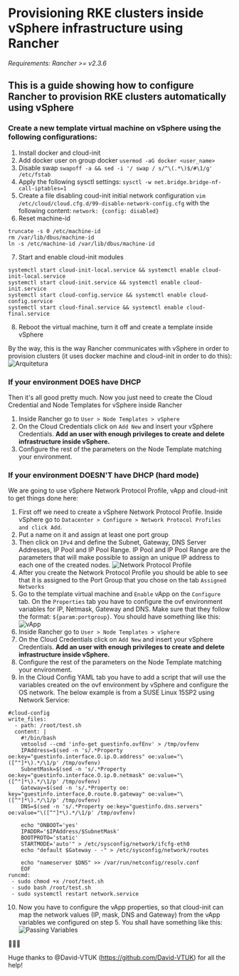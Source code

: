 # Provisioning RKE clusters inside vSphere infrastructure using Rancher
*Requirements: Rancher >= v2.3.6*

## This is a guide showing how to configure Rancher to provision RKE clusters automatically using vSphere 

### Create a new template virtual machine on vSphere using the following configurations:
1. Install docker and cloud-init 
2. Add docker user on group docker
`usermod -aG docker <user_name>`
3. Disable swap
`swapoff -a
&& sed -i '/ swap / s/^\(.*\)$/#\1/g' /etc/fstab`
4. Apply the following sysctl settings:
`sysctl -w net.bridge.bridge-nf-call-iptables=1`
5. Create a file disabling coud-init initial network configuration
`vim /etc/cloud/cloud.cfg.d/99-disable-network-config.cfg`
  with the following content:
`network: {config: disabled}`
6. Reset machine-id
```
truncate -s 0 /etc/machine-id
rm /var/lib/dbus/machine-id
ln -s /etc/machine-id /var/lib/dbus/machine-id
```
7. Start and enable cloud-init modules
```
systemctl start cloud-init-local.service && systemctl enable cloud-init-local.service
systemctl start cloud-init.service && systemctl enable cloud-init.service
systemctl start cloud-config.service && systemctl enable cloud-config.service
systemctl start cloud-final.service && systemctl enable cloud-final.service
```
8. Reboot the virtual machine, turn it off and create a template inside vSphere


By the way, this is the way Rancher communicates with vSphere in order to provision clusters (it uses docker machine and cloud-init in order to do this):  
![Arquitetura](https://i.imgur.com/5yYbRvX.png)


### If your environment DOES have DHCP
Then it's all good pretty much. Now you just need to create the Cloud Credential and Node Templates for vSphere inside Rancher

1. Inside Rancher go to `User > Node Templates > vSphere`
2. On the Cloud Credentials click on `Add New` and insert your vSphere Credentials. **Add an user with enough privileges to create and delete infrastructure inside vSphere.**
3. Configure the rest of the parameters on the Node Template matching your environment.

### If your environment DOESN'T have DHCP (hard mode)
We are going to use vSphere Network Protocol Profile, vApp and cloud-init to get things done here:

1. First off we need to create a vSphere Network Protocol Profile. Inside vSphere go to `Datacenter > Configure > Network Protocol Profiles and click Add`.
2. Put a name on it and assign at least one port group
3. Then click on `IPv4` and define the Subnet, Gateway, DNS Server Addresses, IP Pool and IP Pool Range. IP Pool and IP Pool Range are the parameters that will make possible to assign an unique IP address to each one of the created nodes. 
![Network Protocol Profile](https://i.imgur.com/BmyLC7M.png)
4. After you create the Network Protocol Profile you should be able to see that it is assigned to the Port Group that you chose on the tab `Assigned Networks`
5. Go to the template virtual machine and `Enable` vApp on the `Configure` tab. On the `Properties` tab you have to configure the ovf environment variables for IP, Netmask, Gateway and DNS. Make sure that they follow the format: `${param:portgroup}`. You should have something like this:
![vApp](https://i.imgur.com/WI70OJi.png) 
6. Inside Rancher go to `User > Node Templates > vSphere`
7. On the Cloud Credentials click on `Add New` and insert your vSphere Credentials. **Add an user with enough privileges to create and delete infrastructure inside vSphere.**
8. Configure the rest of the parameters on the Node Template matching your environment.
9. In the Cloud Config YAML tab you have to add a script that will use the variables created on the ovf environment by vSphere and configure the OS network. The below example is from a SUSE Linux 15SP2 using Network Service:
```
#cloud-config
write_files: 
  - path: /root/test.sh
  content: | 
    #!/bin/bash 
    vmtoolsd --cmd 'info-get guestinfo.ovfEnv' > /tmp/ovfenv 
    IPAddress=$(sed -n 's/.*Property oe:key="guestinfo.interface.O.ip.O.address" oe:value="\([^"]*\).*/\1/p' /tmp/ovfenv) 
    SubnetMask=$(sed -n 's/.*Property oe:key="guestinfo.interface.O.ip.0.netmask" oe:value="\([^"]*\).*/\1/p' /tmp/ovfenv) 
    Gateway=$(sed -n 's/.*Property oe: key="guestinfo.interface.0.route.0.gateway" oe:value="\([^"]*\).*/\1/p' /tmp/ovfenv) 
    DNS=$(sed -n 's/.*Property oe:key="guestinfo.dns.servers" oe:value="\([^"]*\).*/\1/p' /tmp/ovfenv) 
 
    echo "ONBOOT='yes'
    IPADDR='$IPAddress/$SubnetMask'
    BOOTPROTO='static'
    STARTMODE='auto'" > /etc/sysconfig/network/ifcfg-eth0
    echo "default $Gateway - -" > /etc/sysconfig/network/routes
    
    echo "nameserver $DNS" >> /var/run/netconfig/resolv.conf
    EOF
runcmd: 
 - sudo chmod +x /root/test.sh 
 - sudo bash /root/test.sh 
 - sudo systemctl restart network.service
```
10. Now you have to configure the vApp properties, so that cloud-init can map the network values (IP, mask, DNS and Gateway) from the vApp variables we configured on step 5. You shall have something like this:
![Passing Variables](https://i.imgur.com/9XI5v6C.png)

🎉🎉🎉

Huge thanks to @David-VTUK (https://github.com/David-VTUK) for all the help!

